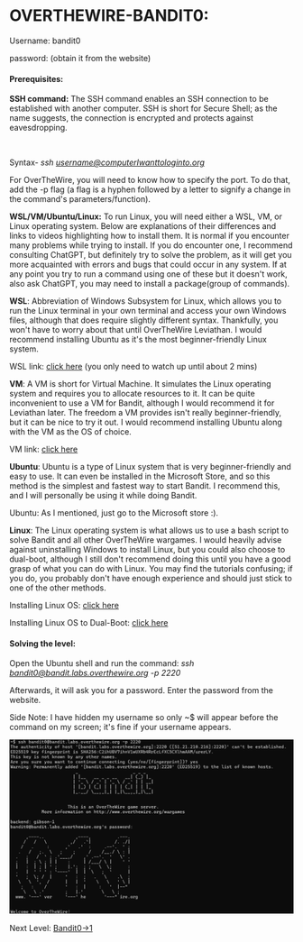 # OVERTHEWIRE-BANDIT0:

Username: bandit0

password: <Redacted>(obtain it from the website)

#### 

#### Prerequisites:



**SSH command:** The SSH command enables an SSH connection to be established with another computer. SSH is short for Secure Shell; as the name suggests, the connection is encrypted and protects against eavesdropping.

 

Syntax- *ssh username@computerIwanttologinto.org*



For OverTheWire, you will need to know how to specify the port. To do that, add the -p flag (a flag is a hyphen followed by a letter to signify a change in the command's parameters/function).



**WSL/VM/Ubuntu/Linux:** To run Linux, you will need either a WSL, VM, or Linux operating system. Below are explanations of their differences and links to videos highlighting how to install them. It is normal if you encounter many problems while trying to install. If you do encounter one, I recommend consulting ChatGPT, but definitely try to solve the problem, as it will get you more acquainted with errors and bugs that could occur in any system. If at any point you try to run a command using one of these but it doesn't work, also ask ChatGPT, you may need to install a package(group of commands).



**WSL**: Abbreviation of Windows Subsystem for Linux, which allows you to run the Linux terminal in your own terminal and access your own Windows files, although that does require slightly different syntax. Thankfully, you won't have to worry about that until OverTheWire Leviathan. I would recommend installing Ubuntu as it's the most beginner-friendly Linux system.



WSL link: [click here](https://www.youtube.com/watch?v=wz0QBNy9i7w)
(you only need to watch up until about 2 mins)



**VM**: A VM is short for Virtual Machine. It simulates the Linux operating system and requires you to allocate resources to it. It can be quite inconvenient to use a VM for Bandit, although I would recommend it for Leviathan later. The freedom a VM provides isn't really beginner-friendly, but it can be nice to try it out. I would recommend installing Ubuntu along with the VM as the OS of choice.



VM link:  [click here](https://www.youtube.com/watch?v=YjG1yG2l9v0)



**Ubuntu**: Ubuntu is a type of Linux system that is very beginner-friendly and easy to use. It can even be installed in the Microsoft Store, and so this method is the simplest and fastest way to start Bandit. I recommend this, and I will personally be using it while doing Bandit.



Ubuntu: As I mentioned, just go to the Microsoft store :).



**Linux**: The Linux operating system is what allows us to use a bash script to solve Bandit and all other OverTheWire wargames. I would heavily advise against uninstalling Windows to install Linux, but you could also choose to dual-boot, although I still don't recommend doing this until you have a good grasp of what you can do with Linux. You may find the tutorials confusing; if you do, you probably don't have enough experience and should just stick to one of the other methods.



Installing Linux OS: [click here](https://www.youtube.com/watch?v=n8vmXvoVjZw&t=732s)



Installing Linux OS to Dual-Boot: [click here](https://www.youtube.com/watch?v=CWQMYN12QD0)



#### Solving the level:

Open the Ubuntu shell and run the command: *ssh bandit0@bandit.labs.overthewire.org -p 2220*

Afterwards, it will ask you for a password. Enter the password from the website.

Side Note: I have hidden my username so only ~$ will appear before the command on my screen; it's fine if your username appears.



![Image couldn't load](images/Screenshot-bandit0-1.png)



Next Level: [Bandit0->1](../Bandit0-1/writeup.md.md)

